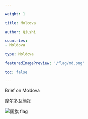 ```yaml
---

weight: 1

title: Moldova

author: Qiushi 

countries: 
- Moldova

type: Moldova

featuredImagePreview: '/flag/md.png'

toc: false 

---
```


Brief on Moldova

摩尔多瓦简报 

<!--more-->

![国旗 flag](/flag/md.png)